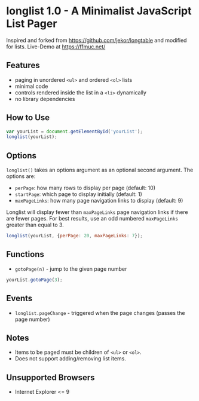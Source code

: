 # longlist 1.0 - A Minimalist JavaScript List Pager

Inspired and forked from https://github.com/jekor/longtable and modified for lists.
Live-Demo at https://ffmuc.net/

## Features

* paging in unordered `<ul>` and ordered `<ol>` lists
* minimal code
* controls rendered inside the list in a `<li>` dynamically
* no library dependencies

## How to Use

```JavaScript
var yourList = document.getElementById('yourList');
longlist(yourList);
```

## Options

`longlist()` takes an options argument as an optional second argument. The options are:

* `perPage`: how many rows to display per page (default: 10)
* `startPage`: which page to display initially (default: 1)
* `maxPageLinks`: how many page navigation links to display (default: 9)

Longlist will display fewer than `maxPageLinks` page navigation links if there are fewer pages. For best results, use an odd numbered `maxPageLinks` greater than equal to 3.

```JavaScript
longlist(yourList, {perPage: 20, maxPageLinks: 7});
```

## Functions

* `gotoPage(n)` - jump to the given page number

```JavaScript
yourList.gotoPage(3);
```

## Events

* `longlist.pageChange` - triggered when the page changes (passes the page number)

## Notes

* Items to be paged must be children of `<ul>` or `<ol>`.
* Does not support adding/removing list items.

## Unsupported Browsers

* Internet Explorer <= 9
